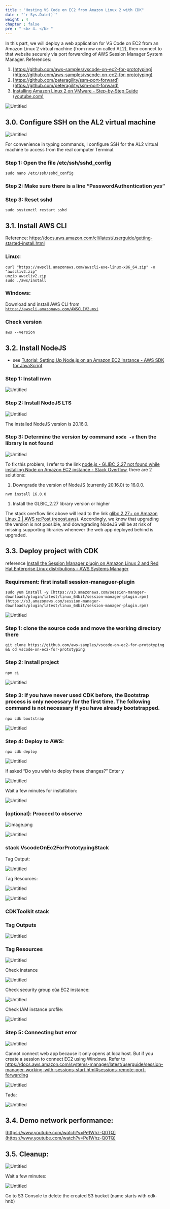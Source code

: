```yaml
---
title : "Hosting VS Code on EC2 from Amazon Linux 2 with CDK"
date : "`r Sys.Date()`"
weight : 4
chapter : false
pre : " <b> 4. </b> "
---
```

In this part, we will deploy a web application for VS Code on EC2 from an Amazon Linux 2 virtual machine (from now on called AL2), then connect to that website securely via port forwarding of AWS Session Manager System Manager. References:

1. [https://github.com/aws-samples/vscode-on-ec2-for-prototyping](https://github.com/aws-samples/vscode-on-ec2-for-prototyping)
2. [https://github.com/peteragility/ssm-port-forward](https://github.com/peteragility/ssm-port-forward)
3. [Installing Amazon Linux 2 on VMware - Step-by-Step Guide (youtube.com)](https://www.youtube.com/watch?v=3hzIwa-q35E&t=29s)

![Untitled](/images/img_sec4/image.png)

## 3.0. Configure SSH on the AL2 virtual machine

![Untitled](/images/img_sec4/untitled%2052.png)

For convenience in typing commands, I configure SSH for the AL2 virtual machine to access from the real computer Terminal.

### Step 1: Open the file /etc/ssh/sshd_config

`sudo nano /etc/ssh/sshd_config`

### Step 2: Make sure there is a line “PasswordAuthentication yes”


### Step 3: Reset sshd

`sudo systemctl restart sshd`

## 3.1. Install AWS CLI

Reference: https://docs.aws.amazon.com/cli/latest/userguide/getting-started-install.html

### Linux:

```
curl "https://awscli.amazonaws.com/awscli-exe-linux-x86_64.zip" -o "awscliv2.zip"
unzip awscliv2.zip
sudo ./aws/install
```

### Windows:

Download and install AWS CLI from [`https://awscli.amazonaws.com/AWSCLIV2.msi`](https://awscli.amazonaws.com/AWSCLIV2.msi)

### Check version

```
aws --version
```

## 3.2. Install NodeJS

- see [Tutorial: Setting Up Node.js on an Amazon EC2 Instance - AWS SDK for JavaScript](https://docs.aws.amazon.com/sdk-for-javascript/v2/developer-guide/setting-up-node-on-ec2-instance.html)

### Step 1: Install nvm

![Untitled](/images/img_sec4/untitled%2053.png)

### Step 2: Install NodeJS LTS

![Untitled](/images/img_sec4/untitled%2054.png)

The installed NodeJS version is 20.16.0.

### Step 3: Determine the version by command `node -v` then the library is not found

![Untitled](/images/img_sec4/untitled%2055.png)

To fix this problem, I refer to the link [node.js - GLIBC_2.27 not found while installing Node on Amazon EC2 instance - Stack Overflow](https://stackoverflow.com/questions/72022527/glibc-2-27-not-found-while-installing-node-on-amazon-ec2-instance), there are 2 solutions:

1. Downgrade the version of NodeJS (currently 20.16.0) to 16.0.0.

```
nvm install 16.0.0
```

1. Install the GLBIC_2.27 library version or higher

The stack overflow link above will lead to the link [glibc 2.27+ on Amazon Linux 2 | AWS re:Post (repost.aws)](https://repost.aws/questions/QUrXOioL46RcCnFGyELJWKLw/glibc-2-27-on-amazon-linux-2). Accordingly, we know that upgrading the version is not possible, and downgrading NodeJS will be at risk of missing supporting libraries whenever the web app deployed behind is upgraded.

## 3.3. Deploy project with CDK

reference [Install the Session Manager plugin on Amazon Linux 2 and Red Hat Enterprise Linux distributions - AWS Systems Manager](https://docs.aws.amazon.com/systems-manager/latest/userguide/install-plugin-linux.html) 

### Requirement: first install session-managuer-plugin

```
sudo yum install -y [https://s3.amazonaws.com/session-manager-downloads/plugin/latest/linux_64bit/session-manager-plugin.rpm](https://s3.amazonaws.com/session-manager-downloads/plugin/latest/linux_64bit/session-manager-plugin.rpm)
```

![Untitled](/images/img_sec4/untitled%2056.png)

### Step 1: clone the source code and move the working directory there

```
git clone https://github.com/aws-samples/vscode-on-ec2-for-prototyping && cd vscode-on-ec2-for-prototyping
```

### Step 2: Install project 

``` npm ci ``` 

![Untitled](/images/img_sec4/untitled%2057.png)
### Step 3: If you have never used CDK before, the Bootstrap process is only necessary for the first time. The following command is not necessary if you have already bootstrapped.

```
npx cdk bootstrap
```

![Untitled](/images/img_sec4/untitled%2058.png)

### Step 4: Deploy to AWS:

```
npx cdk deploy
```

![Untitled](/images/img_sec4/untitled%2059.png)

If asked “Do you wish to deploy these changes?” Enter y 

![Untitled](/images/img_sec4/untitled%2060.png)

Wait a few minutes for installation: 

![Untitled](/images/img_sec4/untitled%2061.png)

### (optional): Proceed to observe 

![image.png](/images/img_sec4/image.png)

![Untitled](/images/img_sec4/untitled%2062.png)


### stack VscodeOnEc2ForPrototypingStack 

Tag Output: 

![Untitled](/images/img_sec4/7d1990f3-5267-4d61-956a-f43a5d2176e1.png)

Tag Resources: 

![Untitled](/images/img_sec4/ffa21354-6be4-459d-9dff-d82498bf9920.png)

![Untitled](/images/img_sec4/untitled%2063.png)

### CDKToolkit stack 


### Tag Outputs 

![Untitled](/images/img_sec4/f87f2199-e440-495e-add9-a1ad2ecc9b9f.png)

### Tag Resources 

![Untitled](/images/img_sec4/c390728e-dae0-4cba-a1da-8b7d6ba49e44.png)

Check instance 

![Untitled](/images/img_sec4/untitled%2064.png)

Check security group của EC2 instance:

![Untitled](/images/img_sec4/untitled%2065.png)

Check IAM instance profile:

![Untitled](/images/img_sec4/untitled%2066.png)


### Step 5: Connecting but error 

![Untitled](/images/img_sec4/untitled%2067.png)

Cannot connect web app because it only opens at localhost. But if you create a session to connect EC2 using Windows. Refer to https://docs.aws.amazon.com/systems-manager/latest/userguide/session-manager-working-with-sessions-start.html#sessions-remote-port-forwarding

![Untitled](/images/img_sec4/untitled%2068.png)

Tada:

![Untitled](/images/img_sec4/untitled%2069.png)

## 3.4. Demo network performance:

[https://www.youtube.com/watch?v=Pe1Whz-Q0TQ](https://www.youtube.com/watch?v=Pe1Whz-Q0TQ)

## 3.5. Cleanup:

![Untitled](/images/img_sec4/untitled%2070.png)

Wait a few minutes:

![Untitled](/images/img_sec4/untitled%2071.png)

Go to S3 Console to delete the created S3 bucket (name starts with cdk-hnb)

